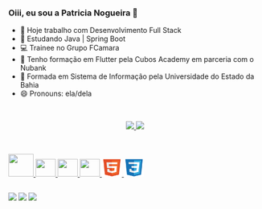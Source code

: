 ### Oiii, eu sou a Patricia Nogueira 👋


- 🔭 Hoje trabalho com Desenvolvimento Full Stack
- 🌱 Estudando Java | Spring Boot 
- 💻 Trainee no Grupo FCamara
- 📓 Tenho formação em Flutter pela Cubos Academy em parceria com o Nubank
- 📓 Formada em Sistema de Informação pela Universidade do Estado da Bahia
- 😄 Pronouns: ela/dela

##
 <br>
<div align="center">
  <a href="https://github.com/patricianogueira">
  <img height="180em" src="https://github-readme-stats.vercel.app/api?username=patricianogueira&show_icons=true&theme=dark&include_all_commits=true&count_private=true&icon_color=ff007f&title_color=ff007f"/>
  <img height="180em" src="https://github-readme-stats.vercel.app/api/top-langs/?username=patricianogueira&layout=compact&langs_count=7&theme=dark&title_color=ff007f"/>
</div>

##

<div style="display: inline_block"><br>
  
  <img height="45" width="50" src="https://cdn.jsdelivr.net/gh/devicons/devicon/icons/java/java-original-wordmark.svg" />
  <img height="35" width="40" src="https://cdn.jsdelivr.net/gh/devicons/devicon/icons/spring/spring-original.svg" />
  <img height="35" width="40" src="https://cdn.jsdelivr.net/gh/devicons/devicon/icons/dart/dart-original.svg" />
  <img height="35" width="40" src="https://cdn.jsdelivr.net/gh/devicons/devicon/icons/flutter/flutter-original.svg" />
  <img height="35" width="40" src="https://raw.githubusercontent.com/devicons/devicon/master/icons/html5/html5-original.svg">
  <img height="35" width="40" src="https://raw.githubusercontent.com/devicons/devicon/master/icons/css3/css3-original.svg">
 
</div>

##

<div> 
 <a href = "mailto:snogueira.patricia@gmail.com"><img src="https://img.shields.io/badge/Gmail-D14836?style=for-the-badge&logo=gmail&logoColor=white" rel="external" target="_blank"></a>
 <a href="https://www.linkedin.com/in/patricia-nogueira-441b9a129/" rel="external" target="_blank"><img src="https://img.shields.io/badge/-LinkedIn-%230077B5?style=for-the-badge&logo=linkedin&logoColor=white" target="_blank"></a>
 <a href="https://discord.gg/UjnsnQpV" rel="external" target="_blank"><img src="https://img.shields.io/badge/Discord-7289DA?style=for-the-badge&logo=discord&logoColor=white" target="_blank"></a>  
</div> 
